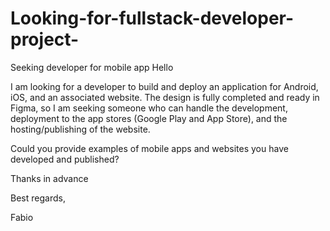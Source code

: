 # Looking-for-fullstack-developer-project-
Seeking developer for mobile app 
Hello

I am looking for a developer to build and deploy an application for Android, iOS, and an associated website. The design is fully completed and ready in Figma, so I am seeking someone who can handle the development, deployment to the app stores (Google Play and App Store), and the hosting/publishing of the website.

Could you provide examples of mobile apps and websites you have developed and published?

Thanks in advance 

Best regards,

Fabio
